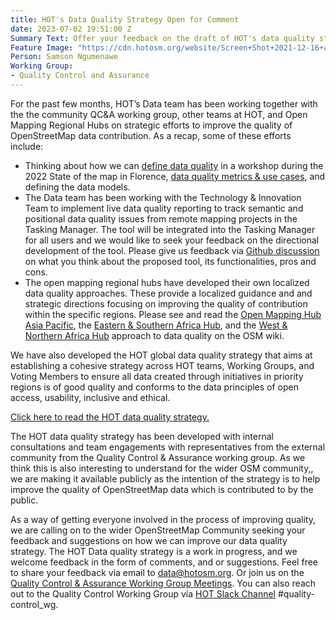 ```yaml
---
title: HOT's Data Quality Strategy Open for Comment
date: 2023-07-02 19:51:00 Z
Summary Text: Offer your feedback on the draft of HOT's data quality strategy!
Feature Image: "https://cdn.hotosm.org/website/Screen+Shot+2021-12-16+at+12.26.52+pm-de2129.png"
Person: Samson Ngumenawe
Working Group:
- Quality Control and Assurance
---
```


For the past few months, HOT’s Data team has been working together with the the community QC&A working group, other teams at HOT, and Open Mapping Regional Hubs on strategic efforts to improve the quality of OpenStreetMap data contribution. As a recap, some of these efforts include:
* Thinking about how we can [define data quality](https://www.hotosm.org/updates/working-together-for-better-osm-data-quality/) in a workshop during the 2022 State of the map in Florence, [data quality metrics & use cases](https://wiki.openstreetmap.org/wiki/Humanitarian_OSM_Team/Core_Impact_Area_Datasets_,_Use_cases_%26_Data_Quality_Metrics), and defining the data models.
* The Data team has been working with the Technology & Innovation Team to implement live data quality reporting to track semantic and positional data quality issues from remote mapping projects in the Tasking Manager. The tool will be integrated into the Tasking Manager for all users and we would like to seek your feedback on the directional development of the tool. Please give us feedback via [Github discussion](https://github.com/hotosm/tasking-manager/discussions/5685) on what you think about the proposed tool, its functionalities, pros and cons.
* The open mapping regional hubs have developed their own localized data quality approaches. These provide a localized guidance and and strategic directions focusing on improving the quality of contribution within the specific regions. Please see and read the [Open Mapping Hub Asia Pacific](https://wiki.openstreetmap.org/wiki/Humanitarian_OSM_Team/Open_Mapping_Hub_-_Asia_Pacific/Data_Quality_Approach), the [Eastern & Southern Africa Hub](https://wiki.openstreetmap.org/wiki/Humanitarian_OSM_Team/Open_Mapping_Hub_Eastern_and_Southern_Africa/Data_Quality_Approach), and the [West & Northern Africa Hub](https://wiki.openstreetmap.org/wiki/Humanitarian_OSM_Team/Open_Mapping_Hub_West_and_Northern_Africa/Data_Quality_Approach) approach to data quality on the OSM wiki.

We have also developed the HOT global data quality strategy that aims at establishing a cohesive strategy across HOT teams, Working Groups, and Voting Members to ensure all data created through initiatives in priority regions is of good quality and conforms to the data principles of open access, usability, inclusive and ethical. 

[Click here to read the HOT data quality strategy.](https://drive.google.com/file/d/1s1QcjcToDHG530NVpdsrVDZUxrGkdM3T/view?usp=drivesdk)

The HOT data quality strategy has been developed with internal consultations and team engagements with representatives from the external community from the Quality Control & Assurance working group. As we think this is also interesting to understand for the wider OSM community,, we are making it available publicly as the intention of the strategy is to help improve the quality of OpenStreetMap data which is contributed to by the public.

As a way of getting everyone involved in the process of improving quality, we are calling on to the wider OpenStreetMap Community  seeking your feedback and suggestions on how we can improve our data quality strategy. The HOT Data quality strategy is a work in progress, and we welcome feedback in the form of comments, and or suggestions. Feel free to share your feedback via email to [data@hotosm.org](mailto:data@hotosm.org). Or join us on the [Quality Control & Assurance Working Group Meetings](https://calendar.google.com/calendar/u/0/embed?src=hotosm.org_848e89aaiab04ag94d23rqn558@group.calendar.google.com). You can also reach out to the Quality Control Working Group via [HOT Slack Channel](https://hotosm.slack.com/archives/CLF237CMD) #quality-control_wg.